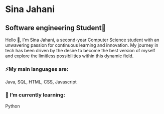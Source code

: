 <h1>Sina Jahani</h1>

<h2>Software engineering Student🔭</h2>
Hello 👋, I'm Sina Jahani, a second-year Computer Science student with an unwavering passion for continuous learning and innovation. My journey in tech has been driven by the desire to become the best version of myself and explore the limitless possibilities within this dynamic field.

<h3>⚡My main languages are:</h3>
Java, SQL, HTML, CSS, Javascript
<h3>🌱 I’m currently learning:</h3>
Python


